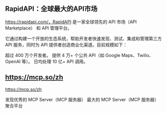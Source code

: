 

## RapidAPI：全球最大的API市场

https://rapidapi.com/，RapidAPI 是一家全球领先的 API 市场（API Marketplace） 和 API 管理平台。

它通过构建一个开放的生态系统，帮助开发者快速发现、测试、集成和管理第三方 API 服务，同时为 API 提供者创造商业化渠道。目前规模如下：

超过 400 万个开发者。
提供 4 万+ 个公共 API（如 Google Maps、Twilio、OpenAI 等）。
日均处理 10 亿+ API 调用。



## https://mcp.so/zh

https://mcp.so/zh

发现优秀的 MCP Server（MCP 服务器）
最大的 MCP Server（MCP 服务器）聚合平台



